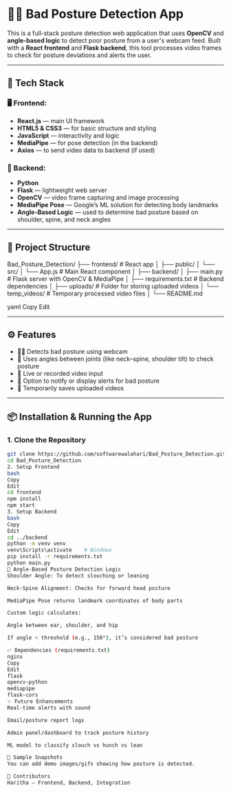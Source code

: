 # 🧍‍♀️ Bad Posture Detection App

This is a full-stack posture detection web application that uses **OpenCV** and **angle-based logic** to detect poor posture from a user's webcam feed. Built with a **React frontend** and **Flask backend**, this tool processes video frames to check for posture deviations and alerts the user.

---

## 📌 Tech Stack

### 🖥️ Frontend:
- **React.js** — main UI framework
- **HTML5 & CSS3** — for basic structure and styling
- **JavaScript** — interactivity and logic
- **MediaPipe** — for pose detection (in the backend)
- **Axios** — to send video data to backend (if used)

### 🧠 Backend:
- **Python**
- **Flask** — lightweight web server
- **OpenCV** — video frame capturing and image processing
- **MediaPipe Pose** — Google’s ML solution for detecting body landmarks
- **Angle-Based Logic** — used to determine bad posture based on shoulder, spine, and neck angles

---

## 📁 Project Structure

Bad_Posture_Detection/
├── frontend/ # React app
│ ├── public/
│ └── src/
│ └── App.js # Main React component
│
├── backend/
│ ├── main.py # Flask server with OpenCV & MediaPipe
│ ├── requirements.txt # Backend dependencies
│ ├── uploads/ # Folder for storing uploaded videos
│ └── temp_videos/ # Temporary processed video files
│
└── README.md

yaml
Copy
Edit

---

## ⚙️ Features

- 🧍‍♀️ Detects bad posture using webcam
- 📐 Uses angles between joints (like neck–spine, shoulder tilt) to check posture
- 🔄 Live or recorded video input
- 🔔 Option to notify or display alerts for bad posture
- 💾 Temporarily saves uploaded videos

---

## 📦 Installation & Running the App

### 1. Clone the Repository

```bash
git clone https://github.com/softwarewalahari/Bad_Posture_Detection.git
cd Bad_Posture_Detection
2. Setup Frontend
bash
Copy
Edit
cd frontend
npm install
npm start
3. Setup Backend
bash
Copy
Edit
cd ../backend
python -m venv venv
venv\Scripts\activate    # Windows
pip install -r requirements.txt
python main.py
📐 Angle-Based Posture Detection Logic
Shoulder Angle: To detect slouching or leaning

Neck-Spine Alignment: Checks for forward head posture

MediaPipe Pose returns landmark coordinates of body parts

Custom logic calculates:

Angle between ear, shoulder, and hip

If angle < threshold (e.g., 150°), it’s considered bad posture

✅ Dependencies (requirements.txt)
nginx
Copy
Edit
flask
opencv-python
mediapipe
flask-cors
✨ Future Enhancements
Real-time alerts with sound

Email/posture report logs

Admin panel/dashboard to track posture history

ML model to classify slouch vs hunch vs lean

📸 Sample Snapshots
You can add demo images/gifs showing how posture is detected.

🤝 Contributors
Haritha – Frontend, Backend, Integration


